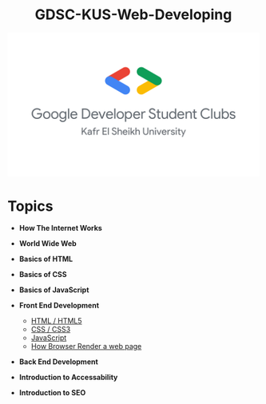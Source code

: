<h1 style="text-align:center">GDSC-KUS-Web-Developing</h1>

![GDSC-KUS-Logo](./assets/logo.png)

# Topics

- **How The Internet Works**
- **World Wide Web**
- **Basics of HTML**
- **Basics of CSS**
- **Basics of JavaScript**
- **Front End Development**

	- [HTML / HTML5](#html-/-html5)
	- [CSS / CSS3](#css-/-css3)
	- [JavaScript](#javascript)
	- [How Browser Render a web page](#how-browser-render-a-web-page)

- **Back End Development**
- **Introduction to Accessability**
- **Introduction to SEO**
